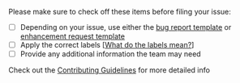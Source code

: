 Please make sure to check off these items before filing your issue:

- [ ] Depending on your issue, use either the [bug report template](https://github.com/IBM-Bluemix/logistics-wizard/blob/master/.github/CONTRIBUTING.md#template-for-bug-reports) or [enhancement request template](https://github.com/IBM-Bluemix/logistics-wizard/blob/master/.github/CONTRIBUTING.md#template-for-enhancement-requests)
- [ ] Apply the correct labels [[What do the labels mean?](https://github.com/IBM-Bluemix/logistics-wizard/wiki/Labels)]
- [ ] Provide any additional information the team may need

Check out the [Contributing Guidelines](https://github.com/IBM-Bluemix/logistics-wizard/blob/master/.github/CONTRIBUTING.md) for more detailed info